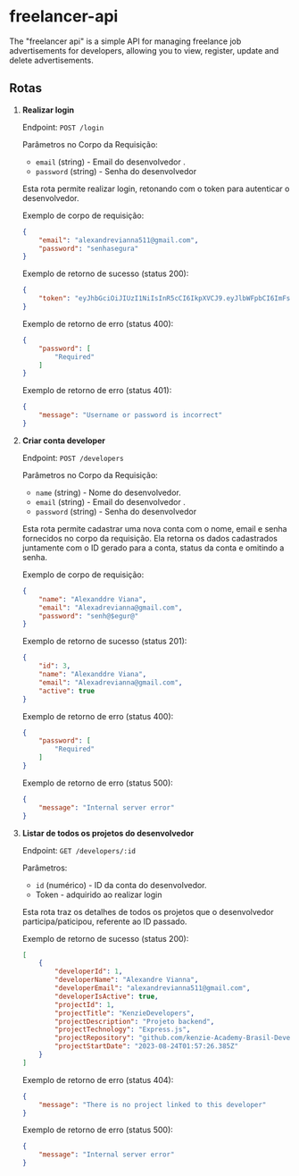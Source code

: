 # freelancer-api
The "freelancer api" is a simple API for managing freelance job advertisements for developers, allowing you to view, register, update and delete advertisements.

## Rotas

1. **Realizar login**

    Endpoint: `POST /login`

    Parâmetros no Corpo da Requisição:
    - `email` (string) - Email do desenvolvedor .
    - `password` (string) - Senha do desenvolvedor 

    Esta rota permite realizar login, retonando com o token para autenticar o desenvolvedor.

    Exemplo de corpo de requisição:
    ```json
    {
        "email": "alexandrevianna511@gmail.com",
        "password": "senhasegura"
    }
    ```
    Exemplo de retorno de sucesso (status 200):
    ```json
    {
	    "token": "eyJhbGciOiJIUzI1NiIsInR5cCI6IkpXVCJ9.eyJlbWFpbCI6ImFsZXhhbmRyZXZpYW5uYTUxMUBnbWFpbC5jb20iLCJpYXQiOjE2OTI5ODkyNzQsImV4cCI6MTY5MzA3NTY3NCwic3ViIjoiMSJ9.VpDXyavwTfLR-tSxCxYRtKcyI_6C-6rAtDRSVepMNzY"
    }
    ```
    Exemplo de retorno de erro (status 400):
    ```json
    {
        "password": [
            "Required"
        ]
    }
    ```
    Exemplo de retorno de erro (status 401):
    ```json
    {
        "message": "Username or password is incorrect"
    }
    ```

2. **Criar conta developer**

    Endpoint: `POST /developers`

    Parâmetros no Corpo da Requisição:
    - `name` (string) - Nome do desenvolvedor.
    - `email` (string) - Email do desenvolvedor .
    - `password` (string) - Senha do desenvolvedor 

    Esta rota permite cadastrar uma nova conta com o nome, email e senha fornecidos no corpo da requisição. Ela retorna os dados cadastrados juntamente com o ID gerado para a conta, status da conta e omitindo a senha.

    Exemplo de corpo de requisição:
    ```json
    {
        "name": "Alexanddre Viana",
        "email": "Alexadrevianna@gmail.com",
        "password": "senh@$egur@"
    }
    ```
    Exemplo de retorno de sucesso (status 201):
    ```json
    {
        "id": 3,
        "name": "Alexanddre Viana",
        "email": "Alexadrevianna@gmail.com",
        "active": true
    }
    ```
    Exemplo de retorno de erro (status 400):
    ```json
    {
        "password": [
            "Required"
        ]
    }
    ```
    Exemplo de retorno de erro (status 500):
    ```json
    {
        "message": "Internal server error"
    }
    ```

3. **Listar de todos os projetos do desenvolvedor**

    Endpoint: `GET /developers/:id`

    Parâmetros:
    - `id` (numérico) - ID da conta do desenvolvedor.
    - Token - adquirido ao realizar login

    Esta rota traz os detalhes de todos os projetos que o desenvolvedor participa/paticipou, referente ao ID passado.

    Exemplo de retorno de sucesso (status 200):
    ```json
    [
        {
            "developerId": 1,
            "developerName": "Alexandre Vianna",
            "developerEmail": "alexandrevianna511@gmail.com",
            "developerIsActive": true,
            "projectId": 1,
            "projectTitle": "KenzieDevelopers",
            "projectDescription": "Projeto backend",
            "projectTechnology": "Express.js",
            "projectRepository": "github.com/kenzie-Academy-Brasil-Developers/kenziedevelopers",
            "projectStartDate": "2023-08-24T01:57:26.385Z"
        }
    ]
    ```

    Exemplo de retorno de erro (status 404):
    ```json
    {
        "message": "There is no project linked to this developer"
    }
    ```
    Exemplo de retorno de erro (status 500):
    ```json
    {
        "message": "Internal server error"
    }
    ```



